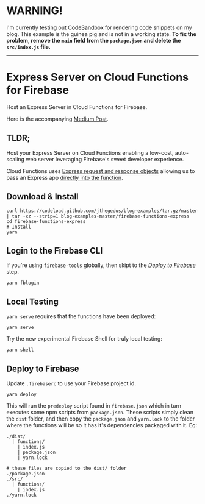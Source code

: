 # WARNING!

I'm currently testing out [CodeSandbox](https://codesandbox.io) for rendering code snippets on my blog. This example is the guinea pig and is not in a working state. **To fix the problem, remove the `main` field from the `package.json` and delete the `src/index.js` file.**

---

# Express Server on Cloud Functions for Firebase

Host an Express Server in Cloud Functions for Firebase.

Here is the accompanying [Medium Post](https://medium.com/@jthegedus/express-js-on-cloud-functions-for-firebase-86ed26f9144c).

## TLDR;

Host your Express Server on Cloud Functions enabling a low-cost, auto-scaling web server leveraging Firebase's sweet developer experience.

Cloud Functions uses [Express request and response objects](https://firebase.google.com/docs/functions/http-events#trigger_a_function_with_an_http_request) allowing us to pass an Express app [directly into the function](https://github.com/jthegedus/firebase-functions-express-example/blob/master/firebase-functions-express/src/functions/index.js#L11).

## Download & Install

```shell
curl https://codeload.github.com/jthegedus/blog-examples/tar.gz/master | tar -xz --strip=1 blog-examples-master/firebase-functions-express
cd firebase-functions-express
# Install
yarn
```

## Login to the Firebase CLI

If you're using `firebase-tools` globally, then skipt to the [_Deploy to Firebase_](#deploy-to-firebase) step.

```shell
yarn fblogin
```

## Local Testing

`yarn serve` requires that the functions have been deployed:

```shell
yarn serve
```

Try the new experimental Firebase Shell for truly local testing:

```shell
yarn shell
```

## Deploy to Firebase

Update `.firebaserc` to use your Firebase project id.

```
yarn deploy
```

This will run the `predeploy` script found in `firebase.json` which in turn executes some npm scripts from `package.json`. These scripts simply clean the `dist` folder, and then copy the `package.json` and `yarn.lock` to the folder where the functions will be so it has it's dependencies packaged with it. Eg:

```shell
./dist/
  | functions/
    | index.js
    | package.json
    | yarn.lock

# these files are copied to the dist/ folder
./package.json
./src/
  | functions/
    | index.js
./yarn.lock
```
